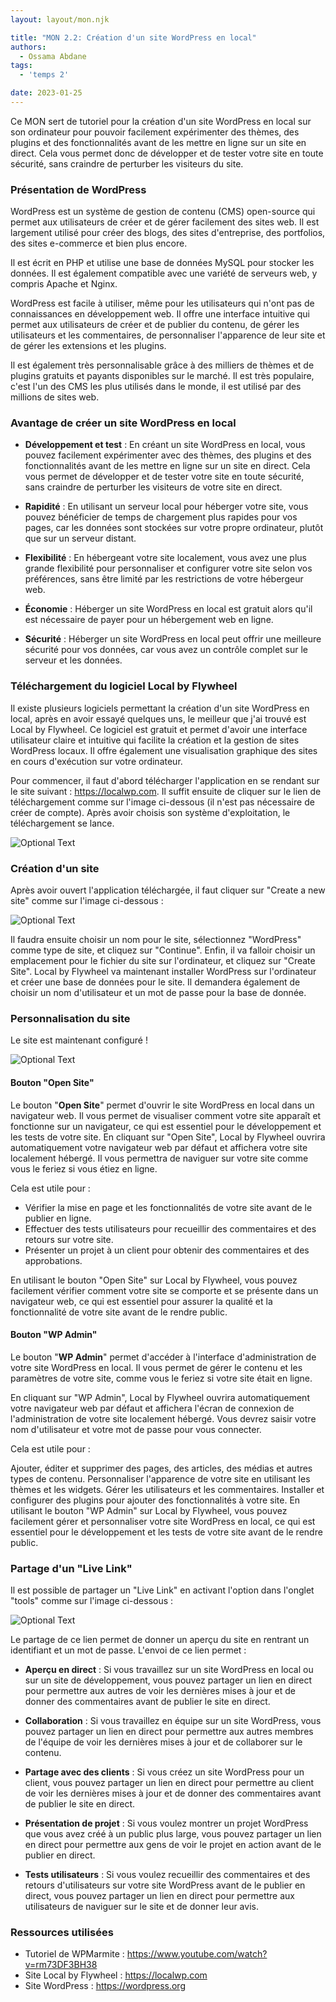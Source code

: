 ```yaml
---
layout: layout/mon.njk

title: "MON 2.2: Création d'un site WordPress en local"
authors:
  - Ossama Abdane
tags:
  - 'temps 2'

date: 2023-01-25
---
```

<!-- début résumé -->

Ce MON sert de tutoriel pour la création d'un site WordPress en local sur son ordinateur pour pouvoir facilement expérimenter des thèmes, des plugins et des fonctionnalités avant de les mettre en ligne sur un site en direct. Cela vous permet donc de développer et de tester votre site en toute sécurité, sans craindre de perturber les visiteurs du site.

<!-- fin résumé -->

### Présentation de WordPress

WordPress est un système de gestion de contenu (CMS) open-source qui permet aux utilisateurs de créer et de gérer facilement des sites web. Il est largement utilisé pour créer des blogs, des sites d'entreprise, des portfolios, des sites e-commerce et bien plus encore.

Il est écrit en PHP et utilise une base de données MySQL pour stocker les données. Il est également compatible avec une variété de serveurs web, y compris Apache et Nginx.

WordPress est facile à utiliser, même pour les utilisateurs qui n'ont pas de connaissances en développement web. Il offre une interface intuitive qui permet aux utilisateurs de créer et de publier du contenu, de gérer les utilisateurs et les commentaires, de personnaliser l'apparence de leur site et de gérer les extensions et les plugins.

Il est également très personnalisable grâce à des milliers de thèmes et de plugins gratuits et payants disponibles sur le marché. Il est très populaire, c'est l'un des CMS les plus utilisés dans le monde, il est utilisé par des millions de sites web.


### Avantage de créer un site WordPress en local

* **Développement et test** : En créant un site WordPress en local, vous pouvez facilement expérimenter avec des thèmes, des plugins et des fonctionnalités avant de les mettre en ligne sur un site en direct. Cela vous permet de développer et de tester votre site en toute sécurité, sans craindre de perturber les visiteurs de votre site en direct.

* **Rapidité** : En utilisant un serveur local pour héberger votre site, vous pouvez bénéficier de temps de chargement plus rapides pour vos pages, car les données sont stockées sur votre propre ordinateur, plutôt que sur un serveur distant.

* **Flexibilité** : En hébergeant votre site localement, vous avez une plus grande flexibilité pour personnaliser et configurer votre site selon vos préférences, sans être limité par les restrictions de votre hébergeur web.

* **Économie** : Héberger un site WordPress en local est gratuit alors qu'il est nécessaire de payer pour un hébergement web en ligne.

* **Sécurité** : Héberger un site WordPress en local peut offrir une meilleure sécurité pour vos données, car vous avez un contrôle complet sur le serveur et les données.

### Téléchargement du logiciel Local by Flywheel

Il existe plusieurs logiciels permettant la création d'un site WordPress en local, après en avoir essayé quelques uns, le meilleur que j'ai trouvé est Local by Flywheel. Ce logiciel est gratuit et permet d'avoir une interface utilisateur claire et intuitive qui facilite la création et la gestion de sites WordPress locaux. Il offre également une visualisation graphique des sites en cours d'exécution sur votre ordinateur. 

Pour commencer, il faut d'abord télécharger l'application en se rendant sur le site suivant : https://localwp.com. Il suffit ensuite de cliquer sur le lien de téléchargement comme sur l'image ci-dessous (il n'est pas nécessaire de créer de compte). Après avoir choisis son système d'exploitation, le téléchargement se lance. 

![Optional Text](Image1.png)


### Création d'un site

Après avoir ouvert l'application téléchargée, il faut cliquer sur "Create a new site" comme sur l'image ci-dessous :

![Optional Text](Image3.png)

Il faudra ensuite choisir un nom pour le site, sélectionnez "WordPress" comme type de site, et cliquez sur "Continue". Enfin, il va falloir choisir un emplacement pour le fichier du site sur l'ordinateur, et cliquez sur "Create Site".
Local by Flywheel va maintenant installer WordPress sur l'ordinateur et créer une base de données pour le site. Il demandera également de choisir un nom d'utilisateur et un mot de passe pour la base de donnée.

### Personnalisation du site

Le site est maintenant configuré !

![Optional Text](Image4.png)

#### Bouton "Open Site"

Le bouton "**Open Site**" permet d'ouvrir le site WordPress en local dans un navigateur web. Il vous permet de visualiser comment votre site apparaît et fonctionne sur un navigateur, ce qui est essentiel pour le développement et les tests de votre site.
En cliquant sur "Open Site", Local by Flywheel ouvrira automatiquement votre navigateur web par défaut et affichera votre site localement hébergé. Il vous permettra de naviguer sur votre site comme vous le feriez si vous étiez en ligne.

Cela est utile pour :

* Vérifier la mise en page et les fonctionnalités de votre site avant de le publier en ligne.
* Effectuer des tests utilisateurs pour recueillir des commentaires et des retours sur votre site.
* Présenter un projet à un client pour obtenir des commentaires et des approbations.

En utilisant le bouton "Open Site" sur Local by Flywheel, vous pouvez facilement vérifier comment votre site se comporte et se présente dans un navigateur web, ce qui est essentiel pour assurer la qualité et la fonctionnalité de votre site avant de le rendre public.

#### Bouton "WP Admin"

Le bouton "**WP Admin**" permet d'accéder à l'interface d'administration de votre site WordPress en local. Il vous permet de gérer le contenu et les paramètres de votre site, comme vous le feriez si votre site était en ligne.

En cliquant sur "WP Admin", Local by Flywheel ouvrira automatiquement votre navigateur web par défaut et affichera l'écran de connexion de l'administration de votre site localement hébergé. Vous devrez saisir votre nom d'utilisateur et votre mot de passe pour vous connecter.

Cela est utile pour :

Ajouter, éditer et supprimer des pages, des articles, des médias et autres types de contenu.
Personnaliser l'apparence de votre site en utilisant les thèmes et les widgets.
Gérer les utilisateurs et les commentaires.
Installer et configurer des plugins pour ajouter des fonctionnalités à votre site.
En utilisant le bouton "WP Admin" sur Local by Flywheel, vous pouvez facilement gérer et personnaliser votre site WordPress en local, ce qui est essentiel pour le développement et les tests de votre site avant de le rendre public.

### Partage d'un "Live Link"

Il est possible de partager un "Live Link" en activant l'option dans l'onglet "tools" comme sur l'image ci-dessous :

![Optional Text](Image2.png)

Le partage de ce lien permet de donner un aperçu du site en rentrant un identifiant et un mot de passe. L'envoi de ce lien permet :

* **Aperçu en direct** : Si vous travaillez sur un site WordPress en local ou sur un site de développement, vous pouvez partager un lien en direct pour permettre aux autres de voir les dernières mises à jour et de donner des commentaires avant de publier le site en direct.

* **Collaboration** : Si vous travaillez en équipe sur un site WordPress, vous pouvez partager un lien en direct pour permettre aux autres membres de l'équipe de voir les dernières mises à jour et de collaborer sur le contenu.

* **Partage avec des clients** : Si vous créez un site WordPress pour un client, vous pouvez partager un lien en direct pour permettre au client de voir les dernières mises à jour et de donner des commentaires avant de publier le site en direct.

* **Présentation de projet** : Si vous voulez montrer un projet WordPress que vous avez créé à un public plus large, vous pouvez partager un lien en direct pour permettre aux gens de voir le projet en action avant de le publier en direct.

* **Tests utilisateurs** : Si vous voulez recueillir des commentaires et des retours d'utilisateurs sur votre site WordPress avant de le publier en direct, vous pouvez partager un lien en direct pour permettre aux utilisateurs de naviguer sur le site et de donner leur avis.





### Ressources utilisées

* Tutoriel de WPMarmite : https://www.youtube.com/watch?v=rm73DF3BH38
* Site Local by Flywheel : https://localwp.com
* Site WordPress : https://wordpress.org 
